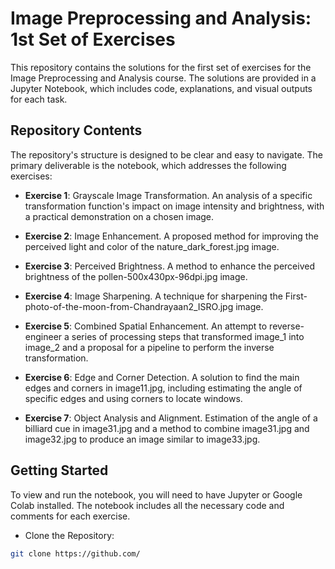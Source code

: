 # Image Preprocessing and Analysis: 1st Set of Exercises
This repository contains the solutions for the first set of exercises for the Image Preprocessing and Analysis course. The solutions are provided in a Jupyter Notebook, which includes code, explanations, and visual outputs for each task.

## Repository Contents
The repository's structure is designed to be clear and easy to navigate. The primary deliverable is the notebook, which addresses the following exercises:

- **Exercise 1**: Grayscale Image Transformation. An analysis of a specific transformation function's impact on image intensity and brightness, with a practical demonstration on a chosen image.

- **Exercise 2**: Image Enhancement. A proposed method for improving the perceived light and color of the nature_dark_forest.jpg image.

- **Exercise 3**: Perceived Brightness. A method to enhance the perceived brightness of the pollen-500x430px-96dpi.jpg image.

- **Exercise 4**: Image Sharpening. A technique for sharpening the First-photo-of-the-moon-from-Chandrayaan2_ISRO.jpg image.

- **Exercise 5**: Combined Spatial Enhancement. An attempt to reverse-engineer a series of processing steps that transformed image_1 into image_2 and a proposal for a pipeline to perform the inverse transformation.

- **Exercise 6**: Edge and Corner Detection. A solution to find the main edges and corners in image11.jpg, including estimating the angle of specific edges and using corners to locate windows.

- **Exercise 7**: Object Analysis and Alignment. Estimation of the angle of a billiard cue in image31.jpg and a method to combine image31.jpg and image32.jpg to produce an image similar to image33.jpg.

## Getting Started
To view and run the notebook, you will need to have Jupyter or Google Colab installed. The notebook includes all the necessary code and comments for each exercise.

- Clone the Repository:

```Bash
git clone https://github.com/
```
